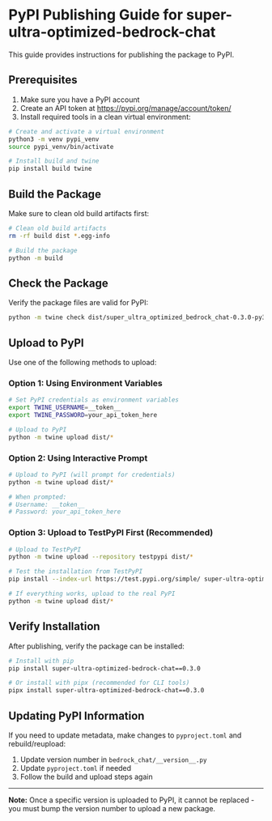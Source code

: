 # PyPI Publishing Guide for super-ultra-optimized-bedrock-chat

This guide provides instructions for publishing the package to PyPI.

## Prerequisites

1. Make sure you have a PyPI account
2. Create an API token at https://pypi.org/manage/account/token/
3. Install required tools in a clean virtual environment:

```bash
# Create and activate a virtual environment
python3 -m venv pypi_venv
source pypi_venv/bin/activate

# Install build and twine
pip install build twine
```

## Build the Package

Make sure to clean old build artifacts first:

```bash
# Clean old build artifacts
rm -rf build dist *.egg-info

# Build the package
python -m build
```

## Check the Package

Verify the package files are valid for PyPI:

```bash
python -m twine check dist/super_ultra_optimized_bedrock_chat-0.3.0-py3-none-any.whl dist/super_ultra_optimized_bedrock_chat-0.3.0.tar.gz
```

## Upload to PyPI

Use one of the following methods to upload:

### Option 1: Using Environment Variables

```bash
# Set PyPI credentials as environment variables
export TWINE_USERNAME=__token__
export TWINE_PASSWORD=your_api_token_here

# Upload to PyPI
python -m twine upload dist/*
```

### Option 2: Using Interactive Prompt

```bash
# Upload to PyPI (will prompt for credentials)
python -m twine upload dist/*

# When prompted:
# Username: __token__
# Password: your_api_token_here
```

### Option 3: Upload to TestPyPI First (Recommended)

```bash
# Upload to TestPyPI
python -m twine upload --repository testpypi dist/*

# Test the installation from TestPyPI
pip install --index-url https://test.pypi.org/simple/ super-ultra-optimized-bedrock-chat

# If everything works, upload to the real PyPI
python -m twine upload dist/*
```

## Verify Installation

After publishing, verify the package can be installed:

```bash
# Install with pip
pip install super-ultra-optimized-bedrock-chat==0.3.0

# Or install with pipx (recommended for CLI tools)
pipx install super-ultra-optimized-bedrock-chat==0.3.0
```

## Updating PyPI Information

If you need to update metadata, make changes to `pyproject.toml` and rebuild/reupload:

1. Update version number in `bedrock_chat/__version__.py`
2. Update `pyproject.toml` if needed
3. Follow the build and upload steps again

---

**Note:** Once a specific version is uploaded to PyPI, it cannot be replaced - you must bump the version number to upload a new package.